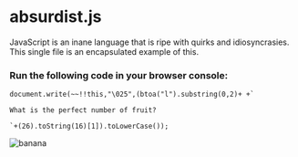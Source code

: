 # absurdist.js

JavaScript is an inane language that is ripe with quirks and idiosyncrasies. This single file is an encapsulated example of this.

### Run the following code in your browser console:

```
document.write(~~!!this,"\025",(btoa("l").substring(0,2)+ +`

What is the perfect number of fruit?

`+(26).toString(16)[1]).toLowerCase());
```

![banana](https://lh3.googleusercontent.com/proxy/4oHS0B_AaGL-YfyjMFQWaWSQtrXaR45Vd4XTaKQDiLW_Lm5Rks2_ggbPEAqMS6LY0bVAzzSNy434bz_Y981yUvMIe6svHl0-wzGtjhLCaiQpuJu1jimJBlCxXWxnexvv4kYUAx4)
